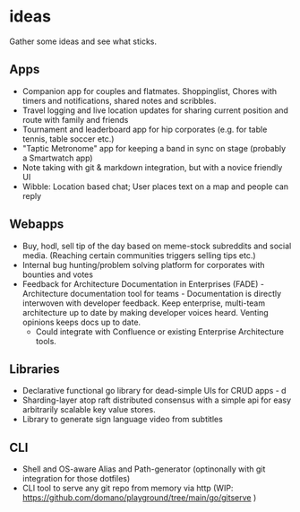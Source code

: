 # ideas
Gather some ideas and see what sticks.

## Apps
* Companion app for couples and flatmates. Shoppinglist, Chores with timers and notifications, shared notes and scribbles.
* Travel logging and live location updates for sharing current position and route with family and friends
* Tournament and leaderboard app for hip corporates (e.g. for table tennis, table soccer etc.)
* "Taptic Metronome" app for keeping a band in sync on stage (probably a Smartwatch app)
* Note taking with git & markdown integration, but with a novice friendly UI
* Wibble: Location based chat; User places text on a map and people can reply

## Webapps
* Buy, hodl, sell tip of the day based on meme-stock subreddits and social media. (Reaching certain communities triggers selling tips etc.)
* Internal bug hunting/problem solving platform for corporates with bounties and votes
* Feedback for Architecture Documentation in Enterprises (FADE) - Architecture documentation tool for teams - Documentation is directly interwoven with developer feedback. Keep enterprise, multi-team architecture up to date by making developer voices heard. Venting opinions keeps docs up to date.
  * Could integrate with Confluence or existing Enterprise Architecture tools.

## Libraries
* Declarative functional go library for dead-simple UIs for CRUD apps - d
* Sharding-layer atop raft distributed consensus with a simple api for easy arbitrarily scalable key value stores.
* Library to generate sign language video from subtitles

## CLI
* Shell and OS-aware Alias and Path-generator (optinonally with git integration for those dotfiles)
* CLI tool to serve any git repo from memory via http (WIP: https://github.com/domano/playground/tree/main/go/gitserve )
